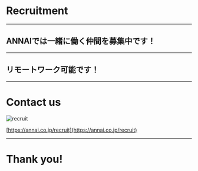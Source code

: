 # Recruitment

---

## ANNAIでは一緒に働く仲間を募集中です！

---

<!-- .slide: data-background="resources/images/annai_map.png" data-background-size="100%" -->
## リモートワーク可能です！ <!-- .element: style="color: #ff9900; font-weight: bold;" class="fragment" data-fragment-index="1" -->

---

# Contact us

![recruit](resources/images/annai.png) <!-- .element: style="background: none; border: none;" -->

[https://annai.co.jp/recruit](https://annai.co.jp/recruit)

---

# Thank you!
